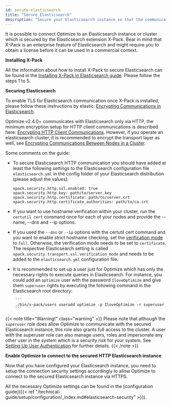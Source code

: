 ```yaml
---
id: secure-elasticsearch
title: "Secure Elasticsearch"
description: "Secure your Elasticsearch instance so that the communication is encrypted and only authorized users have access to Elasticsearch."
---
```


It is possible to connect Optimize to an Elasticsearch instance or cluster which is secured by the Elasticsearch extension X-Pack. Bear in mind that X-Pack is an enterprise feature of Elasticsearch and might require you to obtain a license before it can be used in a commercial context.

**Installing X-Pack**

All the information about how to install X-Pack to secure Elasticsearch can be found in the [Installing X-Pack in Elasticsearch guide](https://www.elastic.co/guide/en/elasticsearch/reference/6.2/installing-xpack-es.html#installing-xpack-es). Please follow the steps 1 to 5.

**Securing Elasticsearch**

To enable TLS for Elasticsearch communication once X-Pack is installed, please follow these instructions by elastic: [Encrypting Communications in Elasticsearch](https://www.elastic.co/guide/en/elasticsearch/reference/6.2/configuring-tls.html).

Optimize v2.4.0+ communicates with Elasticsearch only via HTTP, the minimum encryption setup for HTTP client communications is described here: [Encrypting HTTP Client Communications](https://www.elastic.co/guide/en/elasticsearch/reference/6.2/configuring-tls.html#tls-http). However, if you operate an elasticsearch cluster, it is recommended to encrypt the transport layer as well, see [Encrypting Communications Between Nodes in a Cluster](https://www.elastic.co/guide/en/elasticsearch/reference/6.2/configuring-tls.html#tls-transport).

Some comments on the guide:

- To secure Elasticsearch HTTP communication you should have added at least the following settings to the Elasticsearch configuration file `elasticsearch.yml` in the config folder of your Elasticsearch distribution (please adjust the values):

  ```
  xpack.security.http.ssl.enabled: true
  xpack.security.http.key: path/to/server.key
  xpack.security.http.certificate: path/to/server.crt
  xpack.security.http.certificate_authorities: path/to/ca.crt
  ```

- If you want to use hostname verification within your cluster, run the `certutil cert` command once for each of your nodes and provide the --name, --dns and --ip options.
- If you used the `--dns` or `--ip` options with the certutil cert command and you want to enable strict hostname checking, set the [verification mode](https://www.elastic.co/guide/en/elasticsearch/reference/6.2/security-settings.html#ssl-tls-settings) to `full`. Otherwise, the verification mode needs to be set to `certificate`. The respective Elasticsearch setting is called `xpack.security.transport.ssl.verification_mode` and needs to be added to the `elasticsearch.yml` configuration file.
- It is recommended to set up a user just for Optimize which has only the necessary rights to execute queries in Elasticsearch. For instance, you could add
  an `optimize` user with the password `IloveOptimize` and give them `superuser` rights by executing the following command in the Elasticsearch root directory:

       ```
       ./bin/x-pack/users useradd optimize -p IloveOptimize -r superuser
       ```

{{< note title="Warning!" class="warning" >}}
Please note that although the `superuser` role does allow Optimize to communicate with the secured Elasticsearch instance, this role also grants full access to the cluster. A user with the superuser role can also manage users, roles and impersonate any other user in the system which is a security risk for your system.
See [Setting Up User Authentication](https://www.elastic.co/guide/en/x-pack/6.2/setting-up-authentication.html) for further details.
{{< /note >}}

**Enable Optimize to connect to the secured HTTP Elasticsearch instance**

Now that you have configured your Elasticsearch instance, you need to setup the connection security settings accordingly
to allow Optimize to connect to the secured Elasticsearch instance via HTTPS.

All the necessary Optimize settings can be found in the [configuration guide]({{< ref "/technical-guide/setup/configuration/_index.md#elasticsearch-security" >}}).
